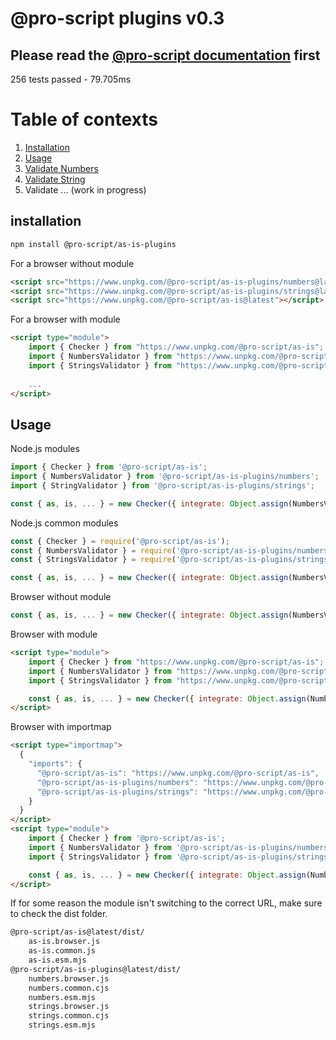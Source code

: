 # @pro-script plugins v0.3
## Please read the [@pro-script documentation](https://www.npmjs.com/package/@pro-script/as-is) first
256 tests passed - 79.705ms

# Table of contexts
1. [Installation](#installation)
2. [Usage](#usage)
3. [Validate Numbers](./documentation/numbers.md)
4. [Validate String](./documentation/strings.md)
4. Validate ... (work in progress)

## installation
```bash
npm install @pro-script/as-is-plugins
```
For a browser without module
```html
<script src="https://www.unpkg.com/@pro-script/as-is-plugins/numbers@latests"></script>
<script src="https://www.unpkg.com/@pro-script/as-is-plugins/strings@latests"></script>
<script src="https://www.unpkg.com/@pro-script/as-is@latest"></script>
````
For a browser with module
```html
<script type="module">
    import { Checker } from "https://www.unpkg.com/@pro-script/as-is";
    import { NumbersValidator } from "https://www.unpkg.com/@pro-script/as-is-plugins/numbers";
    import { StringsValidator } from "https://www.unpkg.com/@pro-script/as-is-plugins/strings";
    
    ...
</script>
```
## Usage

Node.js modules
```javascript
import { Checker } from '@pro-script/as-is';
import { NumbersValidator } from '@pro-script/as-is-plugins/numbers';
import { StringValidator } from '@pro-script/as-is-plugins/strings';

const { as, is, ... } = new Checker({ integrate: Object.assign(NumbersValidator, StringValidator) });
```
Node.js common modules
```javascript
const { Checker } = require('@pro-script/as-is');
const { NumbersValidator } = require('@pro-script/as-is-plugins/numbers');
const { StringsValidator } = require('@pro-script/as-is-plugins/strings');

const { as, is, ... } = new Checker({ integrate: Object.assign(NumbersValidator, StringsValidator) });
```
Browser without module
```javascript
const { as, is, ... } = new Checker({ integrate: Object.assign(NumbersValidator, StringsValidator) });
```
Browser with module
```html
<script type="module">
    import { Checker } from "https://www.unpkg.com/@pro-script/as-is";
    import { NumbersValidator } from "https://www.unpkg.com/@pro-script/as-is-plugins/numbers";
    import { StringsValidator } from "https://www.unpkg.com/@pro-script/as-is-plugins/strings";

    const { as, is, ... } = new Checker({ integrate: Object.assign(NumbersValidator, StringsValidator) });
</script>
```
Browser with importmap
```html
<script type="importmap">
  {
    "imports": {
      "@pro-script/as-is": "https://www.unpkg.com/@pro-script/as-is",
      "@pro-script/as-is-plugins/numbers": "https://www.unpkg.com/@pro-script/as-is-plugins/numbers",
      "@pro-script/as-is-plugins/strings": "https://www.unpkg.com/@pro-script/as-is-plugins/strings",
    }
  }
</script>
<script type="module">
    import { Checker } from '@pro-script/as-is';
    import { NumbersValidator } from '@pro-script/as-is-plugins/numbers';
    import { StringsValidator } from '@pro-script/as-is-plugins/strings';

    const { as, is, ... } = new Checker({ integrate: Object.assign(NumbersValidator, StringsValidator) });
</script>

```
If for some reason the module isn't switching to the correct URL, make sure to check the dist folder.
```bash
@pro-script/as-is@latest/dist/
    as-is.browser.js
    as-is.common.js
    as-is.esm.mjs
@pro-script/as-is-plugins@latest/dist/
    numbers.browser.js
    numbers.common.cjs
    numbers.esm.mjs
    strings.browser.js
    strings.common.cjs
    strings.esm.mjs
```


